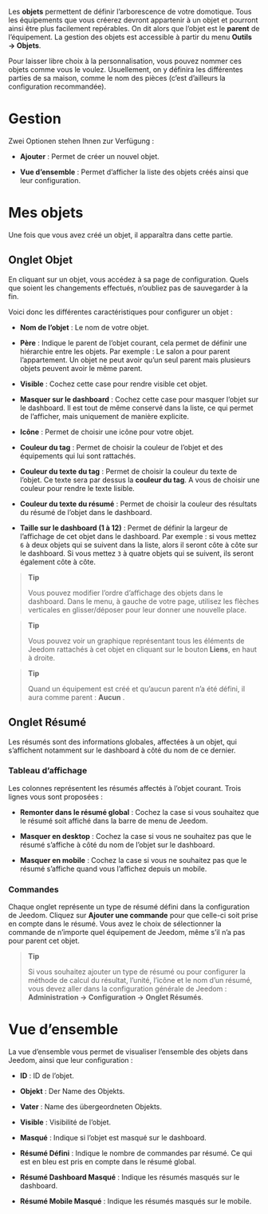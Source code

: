Les **objets** permettent de définir l’arborescence de votre domotique.
Tous les équipements que vous créerez devront appartenir à un objet et
pourront ainsi être plus facilement repérables. On dit alors que l’objet
est le **parent** de l’équipement. La gestion des objets est accessible
à partir du menu **Outils → Objets**.

Pour laisser libre choix à la personnalisation, vous pouvez nommer ces
objets comme vous le voulez. Usuellement, on y définira les différentes
parties de sa maison, comme le nom des pièces (c’est d’ailleurs la
configuration recommandée).

Gestion 
=======

Zwei Optionen stehen Ihnen zur Verfügung :

-   **Ajouter** : Permet de créer un nouvel objet.

-   **Vue d’ensemble** : Permet d’afficher la liste des objets créés
    ainsi que leur configuration.

Mes objets 
==========

Une fois que vous avez créé un objet, il apparaîtra dans cette partie.

Onglet Objet 
------------

En cliquant sur un objet, vous accédez à sa page de configuration. Quels
que soient les changements effectués, n’oubliez pas de sauvegarder à la
fin.

Voici donc les différentes caractéristiques pour configurer un objet :

-   **Nom de l’objet** : Le nom de votre objet.

-   **Père** : Indique le parent de l’objet courant, cela permet de
    définir une hiérarchie entre les objets. Par exemple : Le salon a
    pour parent l’appartement. Un objet ne peut avoir qu’un seul parent
    mais plusieurs objets peuvent avoir le même parent.

-   **Visible** : Cochez cette case pour rendre visible cet objet.

-   **Masquer sur le dashboard** : Cochez cette case pour masquer
    l’objet sur le dashboard. Il est tout de même conservé dans la
    liste, ce qui permet de l’afficher, mais uniquement de
    manière explicite.

-   **Icône** : Permet de choisir une icône pour votre objet.

-   **Couleur du tag** : Permet de choisir la couleur de l’objet et des
    équipements qui lui sont rattachés.

-   **Couleur du texte du tag** : Permet de choisir la couleur du texte
    de l’objet. Ce texte sera par dessus la **couleur du tag**. A vous
    de choisir une couleur pour rendre le texte lisible.

-   **Couleur du texte du résumé** : Permet de choisir la couleur des
    résultats du résumé de l’objet dans le dashboard.

-   **Taille sur le dashboard (1 à 12)** : Permet de définir la largeur
    de l’affichage de cet objet dans le dashboard. Par exemple : si vous
    mettez `6` à deux objets qui se suivent dans la liste, alors il
    seront côte à côte sur le dashboard. Si vous mettez `3` à quatre
    objets qui se suivent, ils seront également côte à côte.

> **Tip**
>
> Vous pouvez modifier l’ordre d’affichage des objets dans le dashboard.
> Dans le menu, à gauche de votre page, utilisez les flèches verticales
> en glisser/déposer pour leur donner une nouvelle place.

> **Tip**
>
> Vous pouvez voir un graphique représentant tous les éléments de Jeedom
> rattachés à cet objet en cliquant sur le bouton **Liens**, en haut à
> droite.

> **Tip**
>
> Quand un équipement est créé et qu’aucun parent n’a été défini, il
> aura comme parent : **Aucun** .

Onglet Résumé 
-------------

Les résumés sont des informations globales, affectées à un objet, qui
s’affichent notamment sur le dashboard à côté du nom de ce dernier.

### Tableau d’affichage 

Les colonnes représentent les résumés affectés à l’objet courant. Trois
lignes vous sont proposées :

-   **Remonter dans le résumé global** : Cochez la case si vous
    souhaitez que le résumé soit affiché dans la barre de menu
    de Jeedom.

-   **Masquer en desktop** : Cochez la case si vous ne souhaitez pas que
    le résumé s’affiche à côté du nom de l’objet sur le dashboard.

-   **Masquer en mobile** : Cochez la case si vous ne souhaitez pas que
    le résumé s’affiche quand vous l’affichez depuis un mobile.

### Commandes 

Chaque onglet représente un type de résumé défini dans la configuration
de Jeedom. Cliquez sur **Ajouter une commande** pour que celle-ci soit
prise en compte dans le résumé. Vous avez le choix de sélectionner la
commande de n’importe quel équipement de Jeedom, même s’il n’a pas pour
parent cet objet.

> **Tip**
>
> Si vous souhaitez ajouter un type de résumé ou pour configurer la
> méthode de calcul du résultat, l’unité, l’icône et le nom d’un résumé,
> vous devez aller dans la configuration générale de Jeedom :
> **Administration → Configuration → Onglet Résumés**.

Vue d’ensemble 
==============

La vue d’ensemble vous permet de visualiser l’ensemble des objets dans
Jeedom, ainsi que leur configuration :

-   **ID** : ID de l’objet.

-   **Objekt** : Der Name des Objekts.

-   **Vater** : Name des übergeordneten Objekts.

-   **Visible** : Visibilité de l’objet.

-   **Masqué** : Indique si l’objet est masqué sur le dashboard.

-   **Résumé Défini** : Indique le nombre de commandes par résumé. Ce
    qui est en bleu est pris en compte dans le résumé global.

-   **Résumé Dashboard Masqué** : Indique les résumés masqués sur
    le dashboard.

-   **Résumé Mobile Masqué** : Indique les résumés masqués sur
    le mobile.


